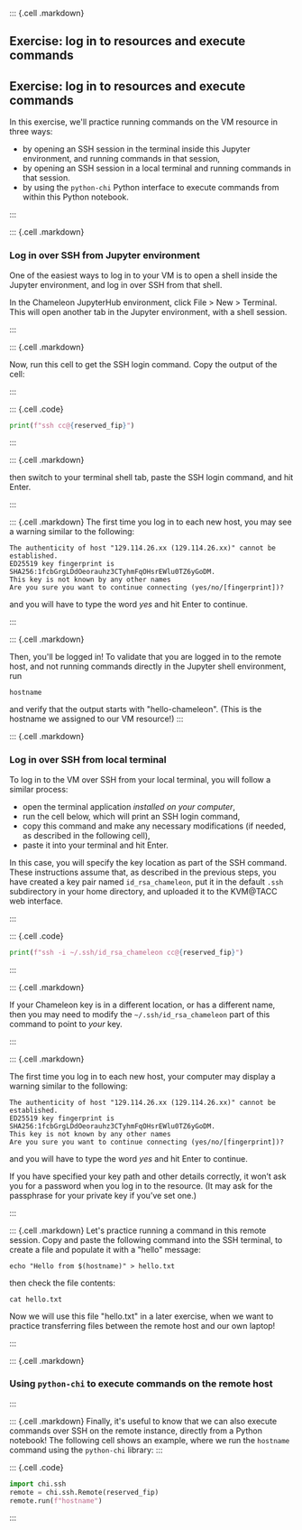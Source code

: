 
::: {.cell .markdown}
## Exercise: log in to resources and execute commands

## Exercise: log in to resources and execute commands

In this exercise, we'll practice running commands on the VM resource in three ways:

* by opening an SSH session in the terminal inside this Jupyter environment, and running commands in that session,
* by opening an SSH session in a local terminal and running commands in that session.
* by using the `python-chi` Python interface to execute commands from within this Python notebook.


:::



::: {.cell .markdown}
### Log in over SSH from Jupyter environment

One of the easiest ways to log in to your VM is to open a shell inside the Jupyter environment, and log in over SSH from that shell.

In the Chameleon JupyterHub environment, click File > New > Terminal. This will open another tab in the Jupyter environment, with a shell session.


:::

::: {.cell .markdown}

Now, run this cell to get the SSH login command. Copy the output of the cell:

:::


::: {.cell .code}
```python
print(f"ssh cc@{reserved_fip}")
```
:::

::: {.cell .markdown}

then switch to your terminal shell tab, paste the SSH login command, and hit Enter.

:::


::: {.cell .markdown}
The first time you log in to each new host, you may see a warning similar to the following: 

```shell
The authenticity of host "129.114.26.xx (129.114.26.xx)" cannot be established.
ED25519 key fingerprint is SHA256:1fcbGrgLDdOeorauhz3CTyhmFqOHsrEWlu0TZ6yGoDM.
This key is not known by any other names
Are you sure you want to continue connecting (yes/no/[fingerprint])?
```
and you will have to type the word _yes_ and hit Enter to continue. 

:::


::: {.cell .markdown}

Then, you'll be logged in! To validate that you are logged in to the remote host, and not running commands directly in the Jupyter shell environment, run

```shell
hostname
```

and verify that the output starts with "hello-chameleon".  (This is the hostname we assigned to our VM resource!)
:::

::: {.cell .markdown}
### Log in over SSH from local terminal

To log in to the VM over SSH from your local terminal, you will follow a similar process:

* open the terminal application *installed on your computer*,
* run the cell below, which will print an SSH login command,
* copy this command and make any necessary modifications (if needed, as described in the following cell),
* paste it into your terminal and hit Enter.

In this case, you will specify the key location as part of the SSH command. These instructions assume that, as described in the previous steps, you have created a key pair named `id_rsa_chameleon`, put it in the default `.ssh` subdirectory in your home directory, and uploaded it to the KVM@TACC web interface.

:::

::: {.cell .code}
```python
print(f"ssh -i ~/.ssh/id_rsa_chameleon cc@{reserved_fip}")
```
:::

::: {.cell .markdown}

If your Chameleon key is in a different location, or has a different name, then you may need to modify the `~/.ssh/id_rsa_chameleon` part of this command to point to *your* key.

:::

::: {.cell .markdown}

The first time you log in to each new host, your computer may display a warning similar to the following: 

```shell
The authenticity of host "129.114.26.xx (129.114.26.xx)" cannot be established.
ED25519 key fingerprint is SHA256:1fcbGrgLDdOeorauhz3CTyhmFqOHsrEWlu0TZ6yGoDM.
This key is not known by any other names
Are you sure you want to continue connecting (yes/no/[fingerprint])?
```
and you will have to type the word _yes_ and hit Enter to continue. 

If you have specified your key path and other details correctly, it won’t ask you for a password when you log in to the resource. (It may ask for the passphrase for your private key if you’ve set one.)

:::


::: {.cell .markdown}
Let's practice running a command in this remote session. Copy and paste the following command into the SSH terminal, to create a file and populate it with a "hello" message:


```shell
echo "Hello from $(hostname)" > hello.txt
```

then check the file contents:

```shell
cat hello.txt
```

Now we will use this file "hello.txt" in a later exercise, when we want to practice transferring files between the remote host and our own laptop!

::: 


::: {.cell .markdown}
### Using `python-chi` to execute commands on the remote host

:::


::: {.cell .markdown}
Finally, it's useful to know that we can also execute commands over SSH on the remote instance, directly from a Python notebook! The following cell shows an example, where we run the `hostname` command using the `python-chi` library:
:::

::: {.cell .code}
```python
import chi.ssh
remote = chi.ssh.Remote(reserved_fip) 
remote.run(f"hostname") 
```
:::

